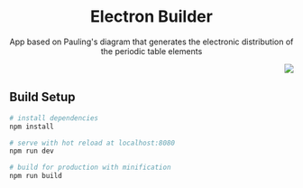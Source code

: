<div align='center'>
  <h1>Electron Builder</h1>
  <p>App based on Pauling's diagram that generates the electronic distribution of the periodic table elements</p>
  <a href='https://tecice.github.io/electron-builder'>
    <img align='right' src='https://forthebadge.com/images/badges/check-it-out.svg'>
  </a>

</div>
<br/>

## Build Setup

``` bash
# install dependencies
npm install

# serve with hot reload at localhost:8080
npm run dev

# build for production with minification
npm run build
```
